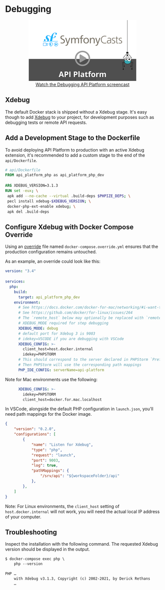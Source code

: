 # Debugging

<p align="center" class="symfonycasts"><a href="https://symfonycasts.com/screencast/api-platform/profiler?cid=apip"><img src="../distribution/images/symfonycasts-player.png" alt="API Platform debugging screencast"><br>Watch the Debugging API Platform screencast</a></p>

## Xdebug

The default Docker stack is shipped without a Xdebug stage. It's easy
though to add [Xdebug](https://xdebug.org/) to your project, for development
purposes such as debugging tests or remote API requests.

## Add a Development Stage to the Dockerfile

To avoid deploying API Platform to production with an active Xdebug extension,
it's recommended to add a custom stage to the end of the `api/Dockerfile`.

```Dockerfile
# api/Dockerfile
FROM api_platform_php as api_platform_php_dev

ARG XDEBUG_VERSION=3.1.3
RUN set -eux; \
 apk add --no-cache --virtual .build-deps $PHPIZE_DEPS; \
 pecl install xdebug-$XDEBUG_VERSION; \
 docker-php-ext-enable xdebug; \
 apk del .build-deps
```

## Configure Xdebug with Docker Compose Override

Using an [override](https://docs.docker.com/compose/reference/overview/#specifying-multiple-compose-files) file named
`docker-compose.override.yml` ensures that the production configuration remains untouched.

As an example, an override could look like this:

```yml
version: "3.4"

services:
  php:
    build:
      target: api_platform_php_dev
    environment:
      # See https://docs.docker.com/docker-for-mac/networking/#i-want-to-connect-from-a-container-to-a-service-on-the-host
      # See https://github.com/docker/for-linux/issues/264
      # The `remote_host` below may optionally be replaced with `remote_connect_back`
      # XDEBUG_MODE required for step debugging
      XDEBUG_MODE: debug
      # default port for Xdebug 3 is 9003
      # idekey=VSCODE if you are debugging with VSCode
      XDEBUG_CONFIG: >-
        client_host=host.docker.internal
        idekey=PHPSTORM 
      # This should correspond to the server declared in PHPStorm `Preferences | Languages & Frameworks | PHP | Servers`
      # Then PHPStorm will use the corresponding path mappings
      PHP_IDE_CONFIG: serverName=api-platform
```

Note for Mac environments use the following:

```yml
      XDEBUG_CONFIG: >-
        idekey=PHPSTORM
        client_host=docker.for.mac.localhost
```

In VSCode, alongside the default PHP configuration in `launch.json`, you'll need path mappings for the Docker image.

```json
{
    "version": "0.2.0",
    "configurations": [
        {
            "name": "Listen for Xdebug",
            "type": "php",
            "request": "launch",
            "port": 9003,
            "log": true,
            "pathMappings": {
                "/srv/api": "${workspaceFolder}/api"
            },
        },
    ]
}
```

Note: For Linux environments, the `client_host` setting of `host.docker.internal` will not work, you will need the actual local IP address of your computer.

## Troubleshooting

Inspect the installation with the following command. The requested Xdebug
version should be displayed in the output.

```console
$ docker-compose exec php \
    php --version

PHP …
    with Xdebug v3.1.3, Copyright (c) 2002-2021, by Derick Rethans
    …
```
